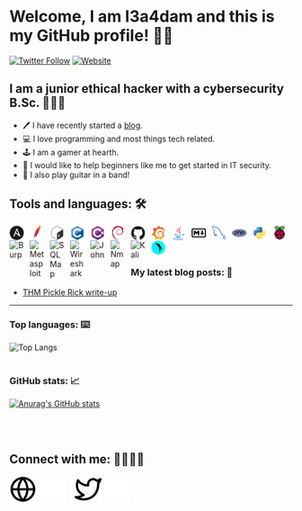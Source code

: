 # Welcome, I am I3a4dam and this is my GitHub profile! 👋🏼

[![Twitter Follow](https://img.shields.io/twitter/follow/I3a4dam?color=1DA1F2&logo=twitter&style=flat)](https://twitter.com/intent/follow?original_referer=https%3A%2F%2Fgithub.com%2Fbaadam3&screen_name=I3a4dam)
[![Website](https://img.shields.io/website?label=baadamsecurity.com&url=https%3A%2F%2Fbaadamsecurity.com)](https://baadamsecurity.com)

## I am a junior ethical hacker with a cybersecurity B.Sc. 👨🏽‍💻

- 🖊️ I have recently started a [blog][website].
- 💻 I love programming and most things tech related.
- 🕹️ I am a gamer at hearth.
- 📜 I would like to help beginners like me to get started in IT security.
- 🎸 I also play guitar in a band!
 
## Tools and languages: 🛠️
<img align="left" alt="Ansible" width="26px" src="https://github.com/devicons/devicon/blob/v2.15.1/icons/ansible/ansible-original.svg" style="padding-right:10px;" >
<img align="left" alt="Apache" width="26px" src="https://github.com/devicons/devicon/blob/v2.15.1/icons/apache/apache-original.svg" style="padding-right:10px;" >
<img align="left" alt="Bash" width="26px" src="https://github.com/devicons/devicon/blob/v2.15.1/icons/bash/bash-original.svg" style="padding-right:10px;" >
<img align="left" alt="C" width="26px" src="https://github.com/devicons/devicon/blob/v2.15.1/icons/c/c-original.svg" style="padding-right:10px;" >
<img align="left" alt="C#" width="26px" src="https://github.com/devicons/devicon/blob/v2.15.1/icons/csharp/csharp-original.svg" style="padding-right:10px;" >
<img align="left" alt="Debian" width="26px" src="https://github.com/devicons/devicon/blob/v2.15.1/icons/debian/debian-original.svg" style="padding-right:10px;" >
<img align="left" alt="Github" width="26px" src="https://github.com/devicons/devicon/blob/v2.15.1/icons/github/github-original.svg" style="padding-right:10px;" >
<img align="left" alt="Grafana" width="26px" src="https://github.com/devicons/devicon/blob/v2.15.1/icons/grafana/grafana-original.svg" style="padding-right:10px;" >
<img align="left" alt="Java" width="26px" src="https://github.com/devicons/devicon/blob/v2.15.1/icons/java/java-original.svg" style="padding-right:10px;" >
<img align="left" alt="Markdown" width="26px" src="https://github.com/devicons/devicon/blob/v2.15.1/icons/markdown/markdown-original.svg" style="padding-right:10px;" >
<img align="left" alt="MySql" width="26px" src="https://github.com/devicons/devicon/blob/v2.15.1/icons/mysql/mysql-original.svg" style="padding-right:10px;" >
<img align="left" alt="PHP" width="26px" src="https://github.com/devicons/devicon/blob/v2.15.1/icons/php/php-original.svg" style="padding-right:10px;" >
<img align="left" alt="Python" width="26px" src="https://github.com/devicons/devicon/blob/v2.15.1/icons/python/python-original.svg" style="padding-right:10px;" >
<img align="left" alt="Raspberry PI" width="26px" src="https://github.com/devicons/devicon/blob/v2.15.1/icons/raspberrypi/raspberrypi-original.svg" style="padding-right:10px;" >
<img align="left" alt="Burp" width="26px" src="https://www.kali.org/images/tool-logo-burp.svg" style="padding-right:10px;" >
<img align="left" alt="Metasploit" width="26px" src="https://www.kali.org/images/tool-logo-metasploit.svg" style="padding-right:10px;" >
<img align="left" alt="SQLMap" width="26px" src="https://www.kali.org/images/tool-logo-sqlmap.svg" style="padding-right:10px;" >
<img align="left" alt="Wireshark" width="26px" src="https://www.kali.org/images/tool-logo-wireshark.svg" style="padding-right:10px;" >
<img align="left" alt="John" width="26px" src="https://www.kali.org/images/tool-logo-john.svg" style="padding-right:10px;" >
<img align="left" alt="Nmap" width="26px" src="https://www.kali.org/images/tool-logo-nmap.svg" style="padding-right:10px;" >
<img align="left" alt="Kali" width="26px" src="https://www.kali.org/images/kali-logo.svg" style="padding-right:10px;" >
<img align="left" alt="Parrot" width="26px" src="./img/parrot_os.svg" style="padding-right:10px;" >

<br><br><br>

### My latest blog posts: 📰
<!-- BLOG-POST-LIST:START -->
- [THM Pickle Rick write-up](https://baadamsecurity.com/thm-pickle-rick-write-up/?utm_source=rss&utm_medium=rss&utm_campaign=thm-pickle-rick-write-up)
<!-- BLOG-POST-LIST:END -->

---
### Top languages: ⌨️
![Top Langs](https://vercel-git-main-baadam3s-projects.vercel.app/api/top-langs/?username=baadam3&size_weight=0.5&count_weight=0.5&layout=compact&count_private=true)
<br><br>
### GitHub stats: 📈
[![Anurag's GitHub stats](https://github-readme-stats.vercel.app/api?username=baadam3&show_icons=true&theme=dracula&hide_border=true)](https://github.com/baadam3/github-readme-stats)

<br><br>
## Connect with me: 🫱🏽‍🫲🏼
[![website](./img/globe-light.svg)](https://baadamsecurity.com#gh-light-mode-only)
[![website](./img/globe-dark.svg)](https://baadamsecurity.com#gh-dark-mode-only)
&nbsp;&nbsp;
[![website](./img/twitter-light.svg)](https://twitter.com/I3a4dam#gh-light-mode-only)
[![website](./img/twitter-dark.svg)](https://twitter.com/I3a4dam#gh-dark-mode-only)



[//]: <> (Definitions)
[website]: https://baadamsecurity.com
[twitter]: https://twitter.com/I3a4dam
